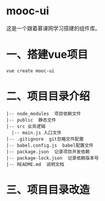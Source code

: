 # mooc-ui

这是一个跟着慕课网学习搭建的组件库。

# 一、搭建vue项目

```shell
vue create mooc-ui
```

# 二、项目目录介绍

```
|-- node_modules  项目依赖文件
|-- public  静态文件
|-- src 业务逻辑
  |-- main.js 入口文件
|-- .gitignore  git忽略文件配置
|-- babel.config.js  babel配置文件  
|-- package.json  记录项目开发依赖
|-- package-lock.json  记录依赖版本号
|-- README.md  说明文档
```

# 三、项目目录改造

